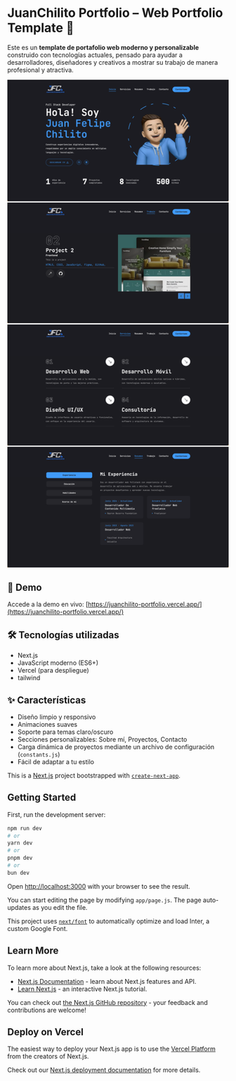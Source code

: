 # JuanChilito Portfolio – Web Portfolio Template 🎨

Este es un **template de portafolio web moderno y personalizable** construido con tecnologías actuales, pensado para ayudar a desarrolladores, diseñadores y creativos a mostrar su trabajo de manera profesional y atractiva.

![Preview](/public/assets/inicio.png)
![Proyecto](/public/assets/proyectos.png)
![Servicios](/public/assets/servicios.png)
![Estudios](/public/assets/experiencia.png)

## 🚀 Demo

Accede a la demo en vivo: [https://juanchilito-portfolio.vercel.app/](https://juanchilito-portfolio.vercel.app/)

## 🛠️ Tecnologías utilizadas

- Next.js
- JavaScript moderno (ES6+)
- Vercel (para despliegue)
- tailwind

## ✨ Características

- Diseño limpio y responsivo
- Animaciones suaves
- Soporte para temas claro/oscuro
- Secciones personalizables: Sobre mí, Proyectos, Contacto
- Carga dinámica de proyectos mediante un archivo de configuración (`constants.js`)
- Fácil de adaptar a tu estilo

This is a [Next.js](https://nextjs.org/) project bootstrapped with [`create-next-app`](https://github.com/vercel/next.js/tree/canary/packages/create-next-app).

## Getting Started

First, run the development server:

```bash
npm run dev
# or
yarn dev
# or
pnpm dev
# or
bun dev
```

Open [http://localhost:3000](http://localhost:3000) with your browser to see the result.

You can start editing the page by modifying `app/page.js`. The page auto-updates as you edit the file.

This project uses [`next/font`](https://nextjs.org/docs/basic-features/font-optimization) to automatically optimize and load Inter, a custom Google Font.

## Learn More

To learn more about Next.js, take a look at the following resources:

- [Next.js Documentation](https://nextjs.org/docs) - learn about Next.js features and API.
- [Learn Next.js](https://nextjs.org/learn) - an interactive Next.js tutorial.

You can check out [the Next.js GitHub repository](https://github.com/vercel/next.js/) - your feedback and contributions are welcome!

## Deploy on Vercel

The easiest way to deploy your Next.js app is to use the [Vercel Platform](https://vercel.com/new?utm_medium=default-template&filter=next.js&utm_source=create-next-app&utm_campaign=create-next-app-readme) from the creators of Next.js.

Check out our [Next.js deployment documentation](https://nextjs.org/docs/deployment) for more details.
